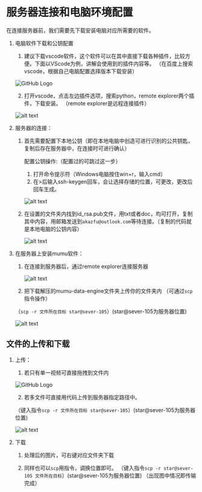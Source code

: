 # 服务器连接和电脑环境配置

在连接服务器前，我们需要先下载安装电脑对应所需要的软件。
1. 电脑软件下载和公钥配置
    1. 建议下载vscode软件，这个软件可以在其中直接下载各种插件，比较方便。下面以VScode为例，讲解会使用到的插件内容等。
    （在百度上搜索vscode，根据自己电脑配置选择版本下载安装）

    ![GitHub Logo](5f733079d8d2a36c4fdf8ac5493767b.png)

    2. 打开vscode，点击左边插件选项，搜索python，remote explorer两个插件，下载安装。
    （remote explorer是远程连接插件）

    ![alt text](image-20.png)

2. 服务器的连接：

    1. 首先需要配置下本地公钥（即在本地电脑中创造可进行识别的公共钥匙，复制后存在服务器中，在连接时可进行确认）

        配置公钥操作:（配置过的可跳过这一步）
        1. 打开命令提示符（Windows电脑按住win+r，输入cmd）
        2. 在>后输入ssh-keygen回车，会让选择存储的位置，可更改，更改后回车生成。

        ![alt text](image-21.png)

    2. 在设置的文件夹内找到id_rsa.pub文件，用txt或者doc，均可打开，复制其中内容，用邮箱发送到```akazfu@outlook.com```等待连接。（复制的代码就是本地电脑的公钥内容）

        ![alt text](image-22.png)
3. 在服务器上安装mumu软件：

    1. 在连接到服务器后，通过remote explorer连接服务器

         ![alt text](image-12.png) 

    2. 把下载解压的mumu-data-engine文件夹上传你的文件夹内 （可通过`scp`指令操作）

      （`scp -r 文件所在目标 star@sever-105`）(star@sever-105为服务器位置)

     ![alt text](image-19.png)

## 文件的上传和下载
1. 上传：

    1. 若只有单一视频可直接拖拽到文件内

    ![GitHub Logo](image-18.png)

    2. 若多文件可直接用代码上传到服务器指定路径中。

    （键入指令`scp -r 文件所在目标 star@sever-105`）(star@sever-105为服务器位置)

    ![alt text](image-19.png)

2. 下载

    1. 处理后的图片，可右键对应文件夹下载

    2. 同样也可以`scp`用指令，调换位置即可。
    （键入指令`scp -r star@sever-105 文件所在目标`）(star@sever-105为服务器位置)
    （出现图中情况即传输完成）





